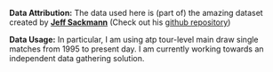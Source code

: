 **Data Attribution:** The data used here is (part of) the amazing dataset created by [**Jeff Sackmann**](http://www.jeffsackmann.com/) 
(Check out his [github repository](https://github.com/JeffSackmann/tennis_atp))

**Data Usage:** In particular, I am using atp tour-level main draw single matches from 1995 to present day. I am currently working towards an independent data gathering solution.
